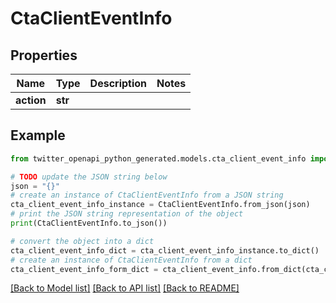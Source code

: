 # CtaClientEventInfo


## Properties

Name | Type | Description | Notes
------------ | ------------- | ------------- | -------------
**action** | **str** |  | 

## Example

```python
from twitter_openapi_python_generated.models.cta_client_event_info import CtaClientEventInfo

# TODO update the JSON string below
json = "{}"
# create an instance of CtaClientEventInfo from a JSON string
cta_client_event_info_instance = CtaClientEventInfo.from_json(json)
# print the JSON string representation of the object
print(CtaClientEventInfo.to_json())

# convert the object into a dict
cta_client_event_info_dict = cta_client_event_info_instance.to_dict()
# create an instance of CtaClientEventInfo from a dict
cta_client_event_info_form_dict = cta_client_event_info.from_dict(cta_client_event_info_dict)
```
[[Back to Model list]](../README.md#documentation-for-models) [[Back to API list]](../README.md#documentation-for-api-endpoints) [[Back to README]](../README.md)



